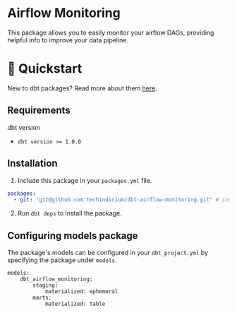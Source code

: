 # Airflow Monitoring

This package allows you to easily monitor your airflow DAGs, providing helpful info to improve your data pipeline.


# :running: Quickstart

New to dbt packages? Read more about them [here](https://docs.getdbt.com/docs/building-a-dbt-project/package-management/).

## Requirements
dbt version
* ```dbt version >= 1.0.0```

## Installation

1. Include this package in your `packages.yml` file.
```yaml
packages:
  - git: "git@github.com:techindicium/dbt-airflow-monitoring.git" # insert git SSH URL
```

2. Run `dbt deps` to install the package.



## Configuring models package

The package's models can be configured in your `dbt_project.yml` by specifying the package under `models`.

```
models:
    dbt_airflow_monitoring:
        staging:
            materialized: ephemeral
        marts:
            materialized: table
```
